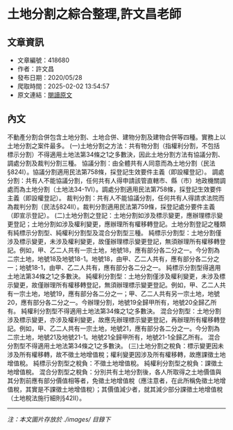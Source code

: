 # 土地分割之綜合整理,許文昌老師

## 文章資訊
- 文章編號：418680
- 作者：許文昌
- 發布日期：2020/05/28
- 爬取時間：2025-02-02 13:54:57
- 原文連結：[閱讀原文](https://real-estate.get.com.tw/Columns/detail.aspx?no=418680)

## 內文
不動產分割合併包含土地分割、土地合併、建物分割及建物合併等四種。實務上以土地分割之案件最多。
(一)土地分割之方法：共有物分割（指權利分割，不包括標示分割）不得適用土地法第34條之1之多數決，因此土地分割方法有協議分割、調處分割及裁判分割三種。
協議分割：由全體共有人同意而為土地分割（民法§824Ⅰ）。協議分割適用民法第758條，採登記生效要件主義（即設權登記）。
調處分割：共有人不能協議分割，任何共有人得申請該管直轄市、縣（市）地政機關調處而為土地分割（土地法34-1Ⅵ）。調處分割適用民法第758條，採登記生效要件主義（即設權登記）。
裁判分割：共有人不能協議分割，任何共有人得請求法院而為裁判分割（民法§824Ⅱ）。裁判分割適用民法第759條，採登記處分要件主義（即宣示登記）。
(二)土地分割之登記：土地分割如涉及標示變更，應辦理標示變更登記；土地分割如涉及權利變更，應辦理所有權移轉登記。土地分割登記之種類有純標示分割型、純權利分割型及混合分割型三種。
純標示分割型：土地分割僅涉及標示變更，未涉及權利變更，故僅辦理標示變更登記，無須辦理所有權移轉登記。例如，甲、乙二人共有一宗土地，地號18，應有部分各二分之一。今分割為二宗土地，地號18及地號18-1。地號18，由甲、乙二人共有，應有部分各二分之一；地號18-1，由甲、乙二人共有，應有部分各二分之一。
純標示分割型得適用土地法第34條之1之多數決。
純權利分割型：土地分割僅涉及權利變更，未涉及標示變更，故僅辦理所有權移轉登記，無須辦理標示變更登記。例如，甲、乙二人共有一宗土地，地號19，應有部分各二分之一；甲、乙二人共有另一宗土地，地號20，應有部分各二分之一。今辦理分割，地號19全歸甲所有，地號20全歸乙所有。
純權利分割型不得適用土地法第34條之1之多數決。
混合分割型：土地分割涉及標示變更，亦涉及權利變更，故應先辦理標示變更登記，再辦理所有權移轉登記。例如，甲、乙二人共有一宗土地，地號21，應有部分各二分之一。今分割為二宗土地，地號21及地號21-1。地號21全歸甲所有，地號21-1全歸乙所有。
混合分割型不得適用土地法第34條之1之多數決。
(三)土地分割之稅負：標示變更因未涉及所有權移轉，故不徵土地增值稅；權利變更因涉及所有權移轉，故應課徵土地增值稅。
純標示分割型之稅負：不徵土地增值稅。
純權利分割型之稅負：課徵土地增值稅。
混合分割型之稅負：分別共有土地分割後，各人所取得之土地價值與其分割前應有部分價值相等者，免徵土地增值稅（應注意者，在此所稱免徵土地增值稅，其實是不課徵土地增值稅）；其價值減少者，就其減少部分課徵土地增值稅（土地稅法施行細則§42Ⅱ）。

---
*注：本文圖片存放於 ./images/ 目錄下*
